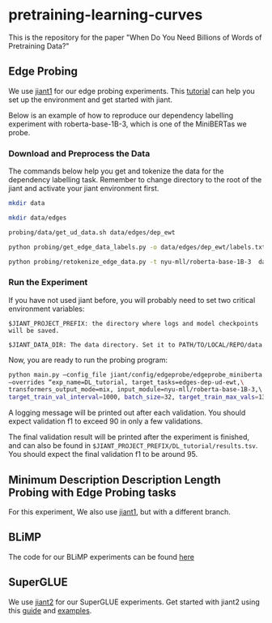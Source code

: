# pretraining-learning-curves
This is the repository for the paper "When Do You Need Billions of Words of Pretraining Data?"

## Edge Probing
We use [jiant1](https://github.com/nyu-mll/jiant-v1-legacy) for our edge probing experiments. This [tutorial](https://github.com/nyu-mll/jiant-v1-legacy/blob/master/tutorials/setup_tutorial.md) can help you set up the environment and get started with jiant.

Below is an example of how to reproduce our dependency labelling experiment with roberta-base-1B-3, which is one of the MiniBERTas we probe.

### Download and Preprocess the Data
The commands below help you get and tokenize the data for the dependency labelling task. Remember to change directory to the root of the jiant and activate your jiant environment first.
```bash
mkdir data

mkdir data/edges

probing/data/get_ud_data.sh data/edges/dep_ewt

python probing/get_edge_data_labels.py -o data/edges/dep_ewt/labels.txt -i data/edges/dep_ewt/*.json

python probing/retokenize_edge_data.py -t nyu-mll/roberta-base-1B-3  data/edges/dep_ewt/*.json
```

### Run the Experiment
If you have not used jiant before, you will probably need to set two critical environment variables: 

```
$JIANT_PROJECT_PREFIX: the directory where logs and model checkpoints will be saved.

$JIANT_DATA_DIR: The data directory. Set it to PATH/TO/LOCAL/REPO/data
```

Now, you are ready to run the probing program:

```bash
python main.py –config_file jiant/config/edgeprobe/edgeprobe_miniberta.conf\ 
–overrides “exp_name=DL_tutorial, target_tasks=edges-dep-ud-ewt,\
transformers_output_mode=mix, input_module=nyu-mll/roberta-base-1B-3,\ 
target_train_val_interval=1000, batch_size=32, target_train_max_vals=130, lr=0.0005”
```

A logging message will be printed out after each validation. You should expect validation f1 to exceed 90 in only a few validations.

The final validation result will be printed after the experiment is finished, and can also be found in `$JIANT_PROJECT_PREFIX/DL_tutorial/results.tsv`. 
You should expect the final validation f1 to be around 95.

## Minimum Description Description Length Probing with Edge Probing tasks
For this experiment, We also use [jiant1](https://github.com/nyu-mll/jiant-v1-legacy), but with a different branch.

## BLiMP
The code for our BLiMP experiments can be found [here](https://github.com/nyu-mll/mlm-scoring/tree/minibertas)

## SuperGLUE
We use [jiant2](https://github.com/nyu-mll/jiant) for our SuperGLUE experiments. Get started with jiant2 using this [guide](https://github.com/nyu-mll/jiant/tree/master/guides) and [examples](https://github.com/nyu-mll/jiant/tree/master/examples).

